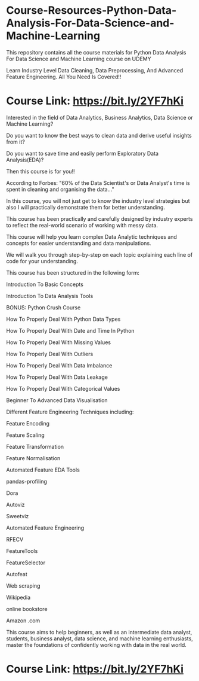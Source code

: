# Course-Resources-Python-Data-Analysis-For-Data-Science-and-Machine-Learning
This repository contains all the course materials for Python Data Analysis For Data Science and Machine Learning course on UDEMY

Learn Industry Level Data Cleaning, Data Preprocessing, And Advanced Feature Engineering. All You Need Is Covered!!

# Course Link: https://bit.ly/2YF7hKi


Interested in the field of Data Analytics, Business Analytics, Data Science or Machine Learning?

Do you want to know the best ways to clean data and derive useful insights from it?

Do you want to save time and easily perform Exploratory Data Analysis(EDA)?

Then this course is for you!!

According to Forbes: "60% of the Data Scientist's or Data Analyst's time is spent in cleaning and organising the data..."

In this course, you will not just get to know the industry level strategies but also I will practically demonstrate them for better understanding.

This course has been practically and carefully designed by industry experts to reflect the real-world scenario of working with messy data.

This course will help you learn complex Data Analytic techniques and concepts for easier understanding and data manipulations.

We will walk you through step-by-step on each topic explaining each line of code for your understanding.

This course has been structured in the following form:

Introduction To Basic Concepts

Introduction To Data Analysis Tools

BONUS: Python Crush Course

How To Properly Deal With Python Data Types

How To Properly Deal With Date and Time In Python

How To Properly Deal With Missing Values

How To Properly Deal With Outliers

How To Properly Deal With Data Imbalance

How To Properly Deal With Data Leakage

How To Properly Deal With Categorical Values

Beginner To Advanced Data Visualisation

Different Feature Engineering Techniques including:

Feature Encoding

Feature Scaling

Feature Transformation

Feature Normalisation

Automated Feature EDA Tools

pandas-profiling

Dora

Autoviz

Sweetviz

Automated Feature Engineering

RFECV

FeatureTools

FeatureSelector

Autofeat

Web scraping

Wikipedia

online bookstore

Amazon .com

This course aims to help beginners, as well as an intermediate data analyst, students, business analyst, data science, and machine learning enthusiasts, master the foundations of confidently working with data in the real world.
# Course Link: https://bit.ly/2YF7hKi
